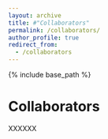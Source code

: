 ```yaml
---
layout: archive
title: #"Collaborators"
permalink: /collaborators/
author_profile: true
redirect_from:
  - /collaborators
---
```


{% include base_path %}

Collaborators
=====
XXXXXX